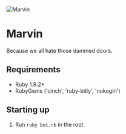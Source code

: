 ![Marvin](http://upload.wikimedia.org/wikipedia/en/c/cb/Marvin_%28HHGG%29.jpg)

# Marvin #
Because we all hate those dammed doors.

## Requirements ##
* Ruby 1.9.2+
* RubyGems ('cinch', 'ruby-bitly', 'nokogiri')

## Starting up ##
1. Run `ruby bot.rb` in the root. 
